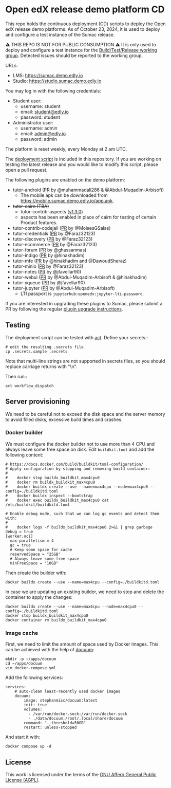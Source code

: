 # Open edX release demo platform CD

This repo holds the continuous deployment (CD) scripts to deploy the Open edX release demo platforms. As of October 23, 2024, it is used to deploy and configure a test instance of the Sumac release.

⚠ THIS REPO IS NOT FOR PUBLIC CONSUMPTION ⚠ It is only used to deploy and configure a test instance for the [Build/Test/Release working group](https://discuss.openedx.org/c/working-groups/build-test-release/30). Detected issues should be reported to the working group.

URLs:

- LMS: https://sumac.demo.edly.io
- Studio: https://studio.sumac.demo.edly.io

You may log in with the following credentials:

- Student user:
  - username: student
  - email: student@edly.io
  - password: student
- Administrator user:
  - username: admin
  - email: admin@edly.io
  - password: admin

The platform is reset weekly, every Monday at 2 am UTC.

The [deployment script](https://github.com/overhangio/openedx-release-demo/blob/master/.github/workflows/deploy.yml) is included in this repository. If you are working on testing the latest release and you would like to modify this script, please open a pull request.

The following plugins are enabled on the demo platform:

- tutor-android ([PR](https://github.com/overhangio/tutor-android/pull/28) by @muhammadali286 & @Abdul-Muqadim-Arbisoft)
  - The mobile apk can be downloaded from https://mobile.sumac.demo.edly.io/app.apk.
- ~~tutor-cairn (TBA)~~
  - tutor-contrib-aspects ([v1.3.0](https://github.com/openedx/tutor-contrib-aspects/tree/v1.3.0))
  - aspects has been enabled in place of cairn for testing of certain Product features.
- tutor-contrib-codejail ([PR](https://github.com/eduNEXT/tutor-contrib-codejail/pull/59) by @MoisesGSalas)
- tutor-credentials ([PR](https://github.com/overhangio/tutor-credentials/pull/49) by @Faraz32123)
- tutor-discovery ([PR](https://github.com/overhangio/tutor-discovery/pull/87) by @Faraz32123)
- tutor-ecommerce ([PR](https://github.com/overhangio/tutor-ecommerce/pull/84) by @Faraz32123)
- tutor-forum ([PR](https://github.com/overhangio/tutor-forum/pull/49) by @ghassanmas)
- tutor-indigo ([PR](https://github.com/overhangio/tutor-indigo/pull/101) by @hinakhadim)
- tutor-mfe ([PR](https://github.com/overhangio/tutor-mfe/pull/227) by @hinakhadim and @DawoudSheraz)
- tutor-minio ([PR](https://github.com/overhangio/tutor-minio/pull/51) by @Faraz32123)
- tutor-notes ([PR](https://github.com/overhangio/tutor-notes/pull/41) by @jfavellar90)
- tutor-webui ([PR](https://github.com/overhangio/tutor-webui/pull/19) by @Abdul-Muqadim-Arbisoft & @hinakhadim)
- tutor-xqueue ([PR](https://github.com/overhangio/tutor-xqueue/pull/34) by @jfavellar90)
- tutor-jupyter ([PR](https://github.com/overhangio/tutor-jupyter/pull/15) by @Abdul-Muqadim-Arbisoft)
  - LTI passport is `jupyterhub:openedx:jupyter-lti-password`.

If you are interested in upgrading these plugins to Sumac, please submit a PR by following the regular [plugin upgrade instructions](https://discuss.overhang.io/t/how-to-upgrade-a-tutor-plugin/1488).

## Testing

The deployment script can be tested with [act](https://github.com/nektos/act). Define your secrets::

    # edit the resulting .secrets file
    cp .secrets.sample .secrets

Note that multi-line strings are not supported in secrets files, so you should replace carriage returns with "\n".

Then run::

    act workflow_dispatch

## Server provisioning

We need to be careful not to exceed the disk space and the server memory to avoid filled disks, excessive build times and crashes.

### Docker builder

We must configure the docker builder not to use more than 4 CPU and always leave some free space on disk. Edit `buildkit.toml` and add the following content:

    # https://docs.docker.com/build/buildkit/toml-configuration/
    # Apply configuration by stopping and removing build container:
    #
    #    docker stop buildx_buildkit_max4cpu0
    #    docker rm buildx_buildkit_max4cpu0
    #    docker buildx create --use --name=max4cpu --node=max4cpu0 --config=./buildkitd.toml
    #    docker buildx inspect --bootstrap
    #    docker exec buildx_buildkit_max4cpu0 cat /etc/buildkit/buildkitd.toml

    # Enable debug mode, such that we can log gc events and detect them with:
    #
    #    docker logs -f buildx_buildkit_max4cpu0 2>&1 | grep garbage
    debug = true
    [worker.oci]
      max-parallelism = 4
      gc = true
      # Keep some space for cache
      reservedSpace = "25GB"
      # Always leave some free space
      minFreeSpace = "10GB"

Then create the builder with:

    docker buildx create --use --name=max4cpu --config=./buildkitd.toml

In case we are updating an existing builder, we need to stop and delete the container to apply the changes:

    docker buildx create --use --name=max4cpu --node=max4cpu0 --config=./buildkitd.toml
    docker stop buildx_buildkit_max4cpu0
    docker container rm buildx_buildkit_max4cpu0

### Image cache

First, we need to limit the amount of space used by Docker images. This can be achieved with the help of [docuum](https://github.com/stepchowfun/docuum):

    mkdir -p ~/apps/docuum
    cd ~/apps/docuum
    vim docker-compose.yml

Add the following services:

    services:
        # auto-clean least-recently used docker images
        docuum:
            image: stephanmisc/docuum:latest
            init: true
            volumes:
              - /var/run/docker.sock:/var/run/docker.sock
              - ./data/docuum:/root/.local/share/docuum
            command: "--threshold=50GB"
            restart: unless-stopped

And start it with:

    docker compose up -d

## License

This work is licensed under the terms of the [GNU Affero General Public License (AGPL)](https://github.com/overhangio/tutor/blob/master/LICENSE.txt).
